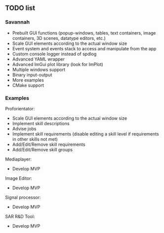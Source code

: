 ## TODO list ##
### Savannah ###
* Prebuilt GUI functions (popup-windows, tables, text containers, image containers, 3D scenes, datatype editors, etc.)
* Scale GUI elements according to the actual window size
* Event system and events stack to access and manipulate from the app
* Custom console logger instead of spdlog
* Advanced YAML wrapper
* Advanced ImGui plot library (look for ImPlot)
* Multiple windows support
* Binary input-output
* More examples
* CMake support

### Examples ###
Proforientator:
* Scale GUI elements according to the actual window size
* Implement skill descriptions
* Advise jobs
* Implement skill requirements (disable editing a skill level if requirements in other skills not met)
* Add/Edit/Remove skill requirements
* Add/Edit/Remove skill groups

Mediaplayer:
* Develop MVP

Image Editor:
* Develop MVP

Signal processor:
* Develop MVP

SAR R&D Tool:
* Develop MVP
